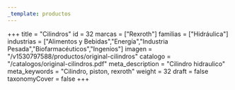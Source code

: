 ```yaml
---
_template: productos
---
```







+++
title = "Cilindros"
id = 32
marcas = ["Rexroth"]
familias = ["Hidráulica"]
industrias = ["Alimentos y Bebidas","Energía","Industria Pesada","Biofarmacéuticos","Ingenios"]
imagen = "/v1530797588/productos/original-cilindros"
catalogo = "/catalogos/original-cilindros.pdf"
meta_description = "Cilindro hidraulico"
meta_keywords = "Cilindro, piston, rexroth"
weight = 32
draft = false
taxonomyCover = false
+++
